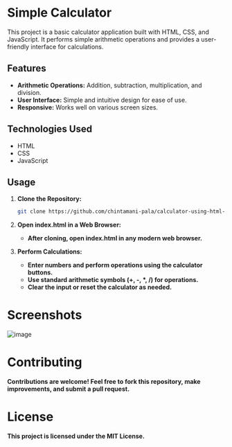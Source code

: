 # Simple Calculator

This project is a basic calculator application built with HTML, CSS, and JavaScript. It performs simple arithmetic operations and provides a user-friendly interface for calculations.

## Features

- **Arithmetic Operations:** Addition, subtraction, multiplication, and division.
- **User Interface:** Simple and intuitive design for ease of use.
- **Responsive:** Works well on various screen sizes.

## Technologies Used

- HTML
- CSS
- JavaScript

## Usage

1. **Clone the Repository:**
   ```bash
   git clone https://github.com/chintamani-pala/calculator-using-html-css-js.git
    ```
   
2. **Open index.html in a Web Browser:**
     - **After cloning, open index.html in any modern web browser.**
3. **Perform Calculations:**
     - **Enter numbers and perform operations using the calculator buttons.**
     - **Use standard arithmetic symbols (+, -, \*, /) for operations.**
     - **Clear the input or reset the calculator as needed.**


# Screenshots
   ![image](https://github.com/chintamani-pala/calculator-using-html-css-js/assets/111286013/8ba76113-9944-4cc1-8523-b8bb2ed1c175)

# Contributing
   **Contributions are welcome! Feel free to fork this repository, make improvements, and submit a pull request.**

# License
   **This project is licensed under the MIT License.**
